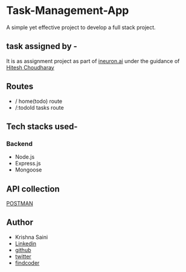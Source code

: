 # Task-Management-App
A simple yet effective project to develop a full stack project.

## task assigned by -
It is as assignment project as part of [ineuron.ai](https://ineuron.ai/) under the guidance of [Hitesh Choudharay](https://www.linkedin.com/in/hiteshchoudhary/)

## Routes
- /  home(todo) route
- /:todoId  tasks route

## Tech stacks used-
### Backend
- Node.js
- Express.js
- Mongoose

## API collection
[POSTMAN](https://github.com/krishna-saini/Task-Management-App/blob/main/Task%20management%20app.postman_collection.json)

## Author
- Krishna Saini
- [Linkedin](https://www.linkedin.com/in/krishna-saini-39b4126a/)
- [github](https://github.com/krishna-saini)
- [twitter](https://twitter.com/krishnasaini1)
- [findcoder](https://www.findcoder.io/u/krishnasaini)

